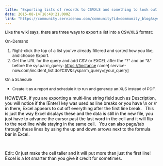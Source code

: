 ```yaml
---
title: "Exporting lists of records to CSVXLS and something to look out for"
date: 2015-08-14T18:40:21.000Z
link: "https://community.servicenow.com/community?id=community_blog&sys_id=ee6d2e29dbd0dbc01dcaf3231f96195a"
---
```

<p><span style="color: #000000; font-size: 10pt;">Like the wiki says, there are three ways to export a list into a CSV/XLS format:</span></p><p><span style="font-size: 10pt;">On-Demand</span></p><ol><li><span style="font-size: 10pt;">Right-click the top of a list you've already filtered and sorted how you like, and choose Export.</span></li><li><span style="font-size: 10pt;"><span>Get the URL for the query and add CSV or EXCEL after the "?" and an "&amp;" before the sysparm_query: </span><a title="" _jive_internal="true" href="/[instance" rel="nofollow" target="_blank">https://[instance</a><span> name].service-now.com/incident_list.do?CSV&amp;sysparm_query=[your_query]</span></span></li></ol><p><span style="font-size: 10pt; font-family: Omnes-pro, Arial, Verdana, sans-serif;">On a Schedule</span></p><ul><li><span style="font-size: 10pt; font-family: Omnes-pro, Arial, Verdana, sans-serif;">Create it as a report and schedule it to run and generate an XLS instead of PDF.</span></li></ul><p></p><p><span style="color: #000000;">HOWEVER, if you are exporting a multi-line string field such as Description, you will notice if the [Enter] key was used as line breaks or you have \n or \r in there, Excel appears to cut off everything after the first line break.   This is just the way Excel displays these and the data is still in the new file, you just have to advance the cursor past the last word in the cell and it will flip to the next line while staying in the same cell.   You can also page/tab through these lines by using the up and down arrows next to the formula bar in Excel.</span></p><p><span style="color: #000000;"><br/></span></p><p><span style="color: #000000;">Edit: Or just make the cell taller and it will put more than just the first line!   Excel is a lot smarter than you give it credit for sometimes.<br/></span></p>